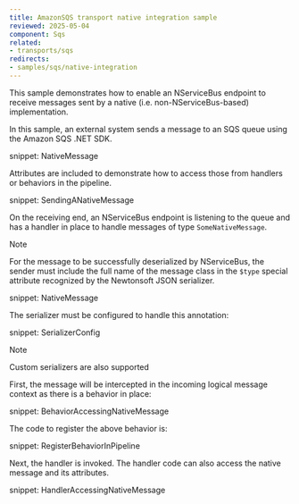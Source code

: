 ```yaml
---
title: AmazonSQS transport native integration sample
reviewed: 2025-05-04
component: Sqs
related:
- transports/sqs
redirects:
- samples/sqs/native-integration
---
```


This sample demonstrates how to enable an NServiceBus endpoint to receive messages sent by a native (i.e. non-NServiceBus-based) implementation.

In this sample, an external system sends a message to an SQS queue using the Amazon SQS .NET SDK.

snippet: NativeMessage

Attributes are included to demonstrate how to access those from handlers or behaviors in the pipeline.

snippet: SendingANativeMessage

On the receiving end, an NServiceBus endpoint is listening to the queue and has a handler in place to handle messages of type `SomeNativeMessage`.

> [!NOTE]
> For the message to be successfully deserialized by NServiceBus, the sender must include the full name of the message class in the `$type` special attribute recognized by the Newtonsoft JSON serializer.

snippet: NativeMessage

The serializer must be configured to handle this annotation:

snippet: SerializerConfig

> [!NOTE]
> Custom serializers are also supported

First, the message will be intercepted in the incoming logical message context as there is a behavior in place:

snippet: BehaviorAccessingNativeMessage

The code to register the above behavior is:

snippet: RegisterBehaviorInPipeline

Next, the handler is invoked. The handler code can also access the native message and its attributes.

snippet: HandlerAccessingNativeMessage
